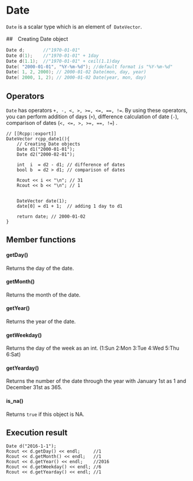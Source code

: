 # Date

`Date` is a scalar type which is an element of` DateVector`.


##　Creating Date object

```cpp
Date d;       //"1970-01-01"
Date d(1);    //"1970-01-01" + 1day
Date d(1.1);  //"1970-01-01" + ceil(1.1)day
Date( "2000-01-01", "%Y-%m-%d"); //default format is "%Y-%m-%d"
Date( 1, 2, 2000); // 2000-01-02 Date(mon, day, year)
Date( 2000, 1, 2); // 2000-01-02 Date(year, mon, day)
```
## Operators

`Date` has operators `+, -, <, >, >=, <=, ==, !=`. By using these operators, you can perform addition of days (`+`), difference calculation of date (`-`), comparison of dates (`<, <=, >, >=, ==, !=`) .
```
// [[Rcpp::export]]
DateVector rcpp_date1(){
    // Creating Date objects
    Date d1("2000-01-01");
    Date d2("2000-02-01");

    int  i  = d2 - d1; // difference of dates
    bool b  = d2 > d1; // comparison of dates

    Rcout << i << "\n"; // 31
    Rcout << b << "\n"; // 1


    DateVector date(1);
    date[0] = d1 + 1;  // adding 1 day to d1

    return date; // 2000-01-02
}
```



## Member functions


#### getDay()

Returns the day of the date.

#### getMonth()

Returns the month of the date.

#### getYear()

Returns the year of the date.

#### getWeekday()

Returns the day of the week as an int. (1:Sun 2:Mon 3:Tue 4:Wed 5:Thu 6:Sat)

#### getYearday()

Returns the number of the date through the year with January 1st as 1 and December 31st as 365.

#### is_na()

Returns `true` if this object is NA.

## Execution result

```
Date d("2016-1-1");
Rcout << d.getDay() << endl;     //1
Rcout << d.getMonth() << endl;   //1
Rcout << d.getYear() << endl;    //2016
Rcout << d.getWeekday() << endl; //6
Rcout << d.getYearday() << endl; //1
```
